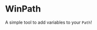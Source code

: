 # WinPath
A simple tool to add variables to your `Path`!

<!-- Publish using: dotnet publish -c Release -r win-x64 -p:PublishReadyToRun=true -p:PublishSingleFile=true --self-contained false -->